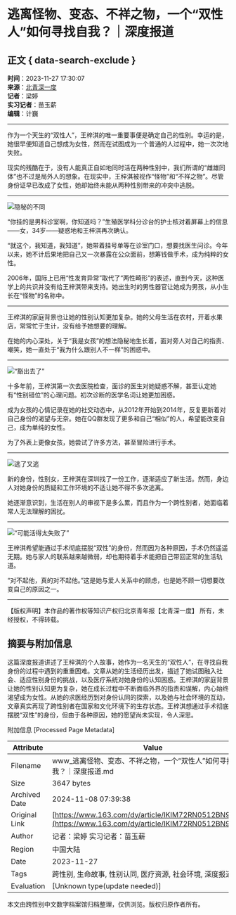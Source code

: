 # 逃离怪物、变态、不祥之物，一个“双性人”如何寻找自我？｜深度报道

## 正文 { data-search-exclude }


**时间**：2023-11-27 17:30:07  
**来源**：[北青深一度](https://www.163.com/dy/media/T1477387792079.html)  
**记者**：梁婷  
**实习记者**：苗玉薪  
**编辑**：计巍  

---

作为一个天生的“双性人”，王梓淇的唯一重要事便是确定自己的性别。幸运的是，她很早便知道自己想成为女性，然而在试图成为一个普通的人过程中，她一次次地失败。

现实的残酷在于，没有人能真正自如地同时活在两种性别中，我们所谓的“雌雄同体”也不过是局外人的想象。在现实中，王梓淇被视作“怪物”和“不祥之物”。尽管身份证早已改成了女性，她却始终未能从两种性别带来的冲突中逃脱。

---

![隐秘的不同](http://dingyue.ws.126.net/2023/1127/686bb6bcg00s4rzpz0007d200hr001zg00fm001q.gif)

“你挂的是男科诊室啊，你知道吗？”生殖医学科分诊台的护士核对着屏幕上的信息——女，34岁——疑惑地和王梓淇再次确认。

“就这个，我知道，我知道”，她带着挂号单等在诊室门口，想要找医生问诊。今年以来，她不计后果地把自己又一次暴露在公众面前，想筹钱做手术，成为纯粹的女性。

2006年，国际上已用“性发育异常”取代了“两性畸形”的表述，直到今天，这种医学上的共识并没有给王梓淇带来支持。她出生时的男性器官让她成为男孩，从小生长在“怪物”的名称中。

---

王梓淇的家庭背景也让她的性别认知更加复杂。她的父母生活在农村，开着水果店，常常忙于生计，没有给予她想要的理解。

在她的内心深处，关于“我是女孩”的想法隐秘地生长着，面对旁人对自己的指责、嘲笑，她一直处于“我为什么跟别人不一样”的困惑中。

---

![“豁出去了”](http://dingyue.ws.126.net/2023/1127/686bb6bcg00s4rzpz0007d200hr001zg00fm001q.gif)

十多年前，王梓淇第一次去医院检查，面诊的医生对她疑惑不解，甚至认定她有“性别错位”的心理问题。初次诊断的医学名词让她更加困惑。

成为女孩的心情记录在她的社交动态中，从2012年开始到2014年，反复更新着对自己身份的渴望与无奈。她在QQ群发现了更多和自己“相似”的人，希望能改变自己，成为单纯的女性。

为了外表上更像女孩，她尝试了许多方法，甚至冒险进行手术。

---

![逃了又逃](http://dingyue.ws.126.net/2023/1127/686bb6bcg00s4rzpz0007d200hr001zg00fm001q.gif)

新的身份，性别女，王梓淇在深圳找了一份工作，逐渐适应了新生活。然而，身边人对她身份的质疑和工作环境的不适让她不得不多次逃离。

她逐渐意识到，生活在别人的审视下是多么累，而且作为一个跨性别者，她面临着常人无法理解的困扰。

---

![“可能活得太失败了”](http://dingyue.ws.126.net/2023/1127/686bb6bcg00s4rzpz0007d200hr001zg00fm001q.gif)

王梓淇希望能通过手术彻底摆脱“双性”的身份，然而因为各种原因，手术仍然遥遥无期。她与家人的联系越来越微弱，却也期待着手术能把自己带回正常的生活轨道。

“对不起他，真的对不起他。”这是她与爱人关系中的顾虑，也是她不顾一切想要改变自己的原因之一。

---

【版权声明】本作品的著作权等知识产权归北京青年报【北青深一度】 所有，未经授权，不得转载。

## 摘要与附加信息

<!-- tcd_abstract -->
这篇深度报道讲述了王梓淇的个人故事，她作为一名天生的“双性人”，在寻找自我身份的过程中遇到的重重困难。文章从她的生活经历出发，描述了她试图融入社会、适应性别身份的挑战，以及医疗系统对她身份的认知困惑。王梓淇的家庭背景让她的性别认知更为复杂，她在成长过程中不断面临外界的指责和误解，内心始终渴望成为女性。从她的求医经历到对身份认同的探索，以及她与社会环境的互动，文章真实再现了跨性别者在国家和文化环境下的生存状态。王梓淇想通过手术彻底摆脱“双性”的身份，但由于各种原因，她的愿望尚未实现，令人深思。
<!-- tcd_abstract_end -->

附加信息 [Processed Page Metadata]

| Attribute       | Value                                  |
|-----------------|----------------------------------------|
| Filename        | www_逃离怪物、变态、不祥之物，一个“双性人”如何寻找自我？｜深度报道.md                             |
| Size            | 3647 bytes                           |
| Archived Date   | 2024-11-08 07:39:38                             |
| Original Link   | [https://www.163.com/dy/article/IKIM72RN0512BN99.html](https://www.163.com/dy/article/IKIM72RN0512BN99.html)                       |
| Author          | 记者：梁婷 实习记者：苗玉薪                               |
| Region          | 中国大陆                               |
| Date            | 2023-11-27                                 |
| Tags            | 跨性别, 生命故事, 性别认同, 医疗资源, 社会环境, 深度报道                                 |
| Evaluation            | [Unknown type(update needed)]                                 |
<!-- tcd_table_end -->

本文由跨性别中文数字档案馆归档整理，仅供浏览。版权归原作者所有。
